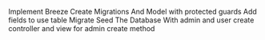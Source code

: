 Implement Breeze
Create Migrations
And Model with protected guards
Add fields to use table
Migrate
Seed The Database With admin and user
create controller and view for admin create method

